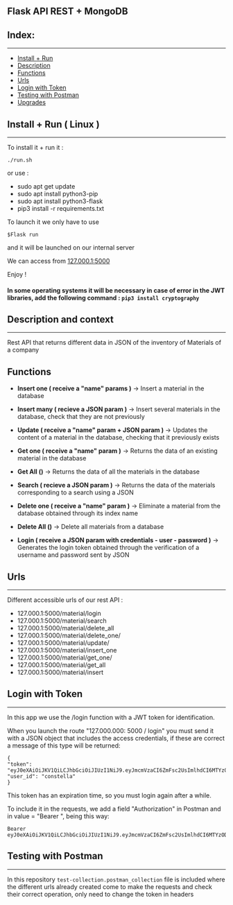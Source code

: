 ## Flask API REST + MongoDB  

## Index:
---

- [Install + Run](#-install--run)
- [Description](#-description-and-context)
- [Functions](#functions)
- [Urls ](#-urls)
- [Login with Token](#-login-with-token)
- [Testing with Postman](#-testing-with-postman)
- [Upgrades]()



## Install + Run ( Linux )
---



To install it + run it : 

`./run.sh`

or use : 

- sudo apt get update
- sudo apt install python3-pip
- sudo apt install python3-flask
- pip3 install -r requirements.txt


To launch it we only have to use

    $Flask run 

and it will be launched on our internal server

We can access from [127.000.1:5000]()

Enjoy ! 

#### In some operating systems it will be necessary in case of error in the JWT libraries, add the following command : `pip3 install cryptography`
## Description and context
---
Rest API that returns different data in JSON of the inventory of Materials of a company


## Functions
- **Insert one ( receive a "name" params )** -> Insert a material in the database

- **Insert many ( recieve a JSON param )** -> Insert several materials in the database, check that they are not previously
- **Update ( receive a "name" param + JSON param  )** -> Updates the content of a material in the database, checking that it previously exists
- **Get one ( receive a "name" param )** -> Returns the data of an existing material in the database
- **Get All ()** -> Returns the data of all the materials in the database
- **Search ( recieve a JSON param )** -> Returns the data of the materials corresponding to a search using a JSON
- **Delete one ( receive a "name" param )** -> Eliminate a material from the database obtained through its index name
- **Delete All ()** -> Delete all materials from a database
- **Login ( receive a JSON param with credentials - user - password )** -> Generates the login token obtained through the verification of a username and password sent by JSON

## Urls
---
Different accessible urls of our rest API : 

- 127.000.1:5000/material/login
- 127.000.1:5000/material/search
- 127.000.1:5000/material/delete_all
- 127.000.1:5000/material/delete_one/<name> 
- 127.000.1:5000/material/update/<car>
- 127.000.1:5000/material/insert_one
- 127.000.1:5000/material/get_one/<car>
- 127.000.1:5000/material/get_all
- 127.000.1:5000/material/insert

## Login with Token
---

In this app we use the /login function with a JWT token for identification.

When you launch the route "127.000.000: 5000 / login" you must send it with a JSON object that includes the access credentials, if these are correct a message of this type will be returned:

    {
    "token": "eyJ0eXAiOiJKV1QiLCJhbGciOiJIUzI1NiJ9.eyJmcmVzaCI6ZmFsc2UsImlhdCI6MTYzODE5Mjg0MywianRpIjoiNmZmMTg3NTItZWUxYi00ZGMwLThhMWMtNmY5ODQ5ZWMyNzcyIiwidHlwZSI6ImFjY2VzcyIsInN1YiI6ImNvbnN0ZWxsYSIsIm5iZiI6MTYzODE5Mjg0MywiZXhwIjoxNjM4MTkzNzQzfQ.jSbVzwq914wUspEV7FSHRrBJjbakxWWmZbyRgJHZqUw",
    "user_id": "constella"
    }

This token has an expiration time, so you must login again after a while.

To include it in the requests, we add a field "Authorization" in Postman and in value = "Bearer <JWTtoken>", being this way:

    Bearer eyJ0eXAiOiJKV1QiLCJhbGciOiJIUzI1NiJ9.eyJmcmVzaCI6ZmFsc2UsImlhdCI6MTYzODE5Mjg0MywianRpIjoiNmZmMTg3NTItZWUxYi00ZGMwLThhMWMtNmY5ODQ5ZWMyNzcyIiwidHlwZSI6ImFjY2VzcyIsInN1YiI6ImNvbnN0ZWxsYSIsIm5iZiI6MTYzODE5Mjg0MywiZXhwIjoxNjM4MTkzNzQzfQ.jSbVzwq914wUspEV7FSHRrBJjbakxWWmZbyRgJHZqUw
## Testing with Postman 
---

In this repository `test-collection.postman_collection` file is included where the different urls already created come to make the requests and check their correct operation, only need to change the token in headers 


